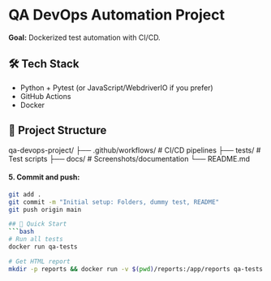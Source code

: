 # QA DevOps Automation Project
**Goal:** Dockerized test automation with CI/CD.  

## 🛠️ Tech Stack  
- Python + Pytest (or JavaScript/WebdriverIO if you prefer)  
- GitHub Actions  
- Docker  

## 📂 Project Structure 
qa-devops-project/
├── .github/workflows/ # CI/CD pipelines
├── tests/ # Test scripts
├── docs/ # Screenshots/documentation
└── README.md

#### **5. Commit and push:**
```bash
git add .
git commit -m "Initial setup: Folders, dummy test, README"
git push origin main

## 🚀 Quick Start
```bash
# Run all tests
docker run qa-tests

# Get HTML report
mkdir -p reports && docker run -v $(pwd)/reports:/app/reports qa-tests